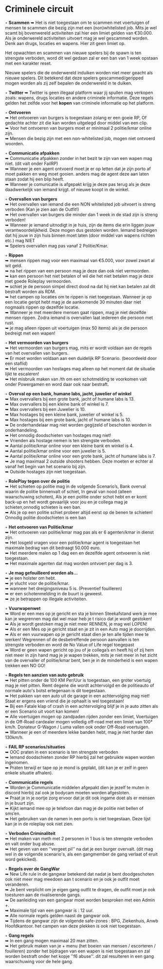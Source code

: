 # Criminele circuit

◦ <b>Scammen</b> 
➥ Het is niet toegestaan om te scammen met voertuigen of mensen te scammen die bezig zijn met een (non)whitelisted job. Mits je wel scamt bij bovenwereld activiteiten zal hier een limiet gelden van €30.000. Als je onderwereld activiteiten uitvoert mag je wel gescammed worden. Denk aan drugs, locaties en wapens. Hier zit geen limiet op.

Het opwachten en scammen van nieuwe spelers bij de spawn is ten strengste verboden, word dit wel gedaan zal er een ban van 1 week opstaan met een karakter reset.

Nieuwe spelers die de onderwereld induiken worden niet meer geacht als nieuwe spelers. Dit betekend dat deze spelers gescammed/geripped mogen worden als zij zelf bepalen de onderwereld in te duiken.

◦ <b>Twitter</b> ➥ Twitter is geen illegaal platform waar jij spullen mag verkopen zoals: wapens, drugs locaties en andere criminele informatie. Deze regels gelden het zelfde voor het <b>kopen</b> van criminele informatie op het platform.


◦ <b>Ontvoeren</b> <br>
     ➥ Het ontvoeren van burgers is toegestaan zolang er een goeie RP, Of gedachte achter zit die kan worden uitgelegd door middel van een clip. <br>
     ➥ Voor het ontvoeren van burgers moet er minimaal 2 politie/kmar online zijn.<br>
     ➥ Mensen die bezig zijn met een non-whitelisted job, mogen niet ontvoerd woorden. <br>


◦ <b>Communicatie afpakken</b> <br>
     ➥ Communicatie afpakken zonder in het bezit te zijn van een wapen mag niet. (dit valt onder FailRP)<br>
     ➥ Wanneer je een agent ontvoerd moet je er op letten dat je zijn porto af moet pakken en weg moet gooien. anders mag de 
   agent deze aan laten staan zodat hij een blip heeft.<br>
     ➥ Wanneer je comunicatie is afgepakt krijg je deze pas terug als je deze daadwerkelijk van iemand krijgt.
   of nieuwe koopt in de winkel.<br>


◦ <b>Overvallen van burgers</b> <br>
     ➥ Het overvallen van iemand die een NON whitelisted job uitvoert is streng verboden (Kan je zien aan de Outfit!)<br> 
     ➥ Het overvallen van burgers die minder dan 1 week in de stad zijn is streng verboden! <br>
     ➥ Wanneer je iemand uitnodigt in je huis, zijn de items die erin liggen jouw verantwoordelijkheid. Deze mogen dus gestolen worden. Iemand bedreigen dat hij jouw in zijn huis binnen moet laten (door middel van wapens richten etc.) mag NIET <br>
     ➥ Spelers overvallen mag pas vanaf 2 Politie/Kmar.<br>

◦ <b>Rippen</b> <br> 
     ➥ mensen rippen mag voor een maximaal van €5.000, voor zowel zwart al wit geld. <br> 
     ➥ na het rippen van een persoon mag je deze dan ook niet vermoorden. <br>
     ➥ kan een persoon het niet betalen of wil die het niet betalen mag je deze met goede Roleplay vermoorden. <br>
     ➥ schiet je de persoon simpel direct dood na dat hij niet kan betalen zal dit bestraft worden als RDM. <br>
     ➥ het campen op locaties om te rippen is niet toegestaan. Wanneer je op een locatie geript hebt mag je de aankomende 30 minuten daar niet nogmaals rippen op dezelfde locatie. <br>
     ➥ Wanneer je met meerdere mensen gaat rippen, mag je niet dezelfde mensen rippen. Zodra iemand is overvallen laat iedereen die persoon met rust. <br>
     ➥ je mag alleen rippen uit voertuigen (max 50 items) als je die persoon bedreigt met een wapen!<br>

◦ <b>Het vermoorden van burgers</b><br>
     ➥ Het vermoorden van burgers mag, mits er wordt voldaan aan de regels van het overvallen van burgers.<br>
     ➥ Er moet worden voldaan aan een duidelijk RP Scenario. (beoordeeld door een staflid)<br> 
     ➥ Het vermoorden van hostages mag alleen op het moment dat de situatie lijkt te escaleren!<br>
     ➥ Het misbruik maken van /th om een schotmelding te voorkomen valt onder Powergamen en word daar ook naar bestraft. <br>

◦ <b>Overval op een bank, humane labs, jacht, juwelier of winkel</b> <br>
     ➥ Max overvallers bij een grote bank, jacht of humane labs is 13.<br>
     ➥ Max overvallers bij een kleine bank of winkel is 7.<br>
     ➥ Max overvallers bij een Juwelier is 10. <br>
     ➥ Max hostages bij een kleine bank, juwelier of winkel is 5. <br>
     ➥ Max hostages bij een grote bank, jacht of humane labs is 10.<br>
     ➥ De onderhandelaar mag niet worden gegijzeld of beschoten worden in onderhandeling.<br>
     ➥ Het onnodig doodschieten van hostages mag niet! <br>
     ➥ Vrienden als hostage nemen is ten strengste verboden.<br>
     ➥ Aantal politie/kmar online voor een kleine bank en winkel is 4.<br>
     ➥ Aantal politie/kmar online voor een juwelier is 5.<br>
     ➥ Aantal politie/kmar online voor een grote bank, jacht of humane labs is 7.<br>
     ➥ Je mag maximaal 2 outside shooters hebben. Deze moeten er echter al vanaf het begin van het scenario bij zijn.<br>
     ➥ Outside hostages zijn niet toegestaan.<br>

◦ <b>RolePlay tegen over de politie</b><br>
     ➥ Het schieten op politie mag in de volgende Scenario’s, Bank overval waarin de politie binnenvalt of schiet, In geval van nood (alleen waarschuwing schoten),           Als je een politie onder schot hebt en er komt back-up en het wordt gevaarlijk voor jou en je collega mag je schieten,onnodig schieten is een ban.<br> 
     ➥ Als je op een politie schiet probeer altijd eerst op de benen te schieten! Onnodig politie doodschieten is een ban <br>

◦ <b>Het ontvoeren van Politie/kmar</b><br>
     ➥ Het ontvoeren van politie/kmar mag pas als er 6 agenten/kmar in dienst zijn. <br>
     ➥ Het losgeld vragen voor een politie/kmar agent is toegestaan het maximale bedrag van dit bedraagt 50.000 euro. <br>
     ➥ Het meerdere malen op 1 dag een en dezelfde agent ontvoeren is niet toegestaan. <br>
     ➥ Het maximale agenten dat mag worden ontvoert per dag is 3. <br>

◦ <b>Je mag gefouilleerd worden als…</b><br>
     ➥ je een holster om hebt.<br>
     ➥ je vlucht voor de politie/kmar.<br>
     ➥ wanneer het dreigingsniveau 5 is. (Preventief fouilleren)<br>
     ➥ er een schotenmelding in de buurt is geweest.<br>
     ➥ ze je betrappen op illegale activiteiten.<br>

◦ <b>Vuurwapenwet</b> <br>
     ➥ Word er een mes op je gericht en sta je binnen Steekafstand werk je mee kan je wegrennen mag dat wel maar heb je t risico dat je wordt gestoken! <br>
     ➥ Als je wordt gestoken mag je niet meer RENNEN, je mag wel LOPEN! <br>
     ➥ Als er een Mes op je gericht staat en je zit in een Auto mag je doorrijden.<br>
     ➥ Als er een vuurwapen op je gericht staat dien je ten alle tijden mee te werken! Wegrennen of de desbetreffende persoon aanvallen is ten strengste verboden en           word de No Value of Life regel toegepast<br>
     ➥ Word er geen wapen gericht op jou of je collega’s en heeft hij of zij hem niet meer in zijn hand mag je je wapen trekken, mits je niet meer in het zicht van de        overvaller of politie/kmar bent, ben je in de minderheid is een wapen trekken een NO GO! <br>

◦ <b>Regels ten aanzien van auto gebruik</b> <br>
     ➥ Het pitten onder de 100 KM Per/Uur is toegestaan, een groter voertuig mag je niet pitten. Remt degene die wordt achtervolgd en de politieauto of normale auto's botst ertegenaan is dit toegestaan.<br> 
     ➥ Het pakken van een auto uit de garage in een achtervolging mag niet! Staat er ergens een vriend die je ophaalt is wel toegestaan! <br>
     ➥ Bij een Fatale klap of crash in een achtervolging blijf je in je auto zitten als er een Scenario uit voort kan komen! <br>
     ➥ Alle voertuigen mogen op zandpaden rijden zonder een limiet, Voertuigen in de Off-Road cardealer mogen volledig off-road met een limiet van 100* km/h.
Donateur G-Wagon / Luma vallen ook onder Off-Road voertuigen. <br>
     ➥ Wanneer je een of meerdere lekke banden hebt, mag je niet harder dan 130km/h. <br>
     
◦ <b>FAIL RP scenarios/situaties</b>     <br>
     ➥  OOC praten in een scenario is ten strengste verboden <br>
     ➥  Iemand doodschieten zonder RP hierbij zal het gebruikte wapen worden ingenomen.<br>
     ➥  Praten terwijl er tape op je mond is geplakt, (dit kan je er zelf in geen enkele situatie afhalen). <br>

◦ <b>Communicatie regels</b><br>
     ➥ Worden je Communicatie middelen afgepakt dien je jezelf te muten in discord hierbij zal ook je bodycam moeten worden afgesloten.<br>
     ➥ Praat je in je oortje zorg ervoor dat je dit ook ingame doet als er mensen in je buurt zijn. <br>
     ➥ Kijkt iemand mee op je telefoon dan mag je de politie niet bellen of sms’en.    <br>
     ➥ Het gebruiken van de namen in een porto is niet toegestaan. Deze lijst kan je in de roleplay ook niet zien. <br>

◦ <b>Verboden Criminaliteit</b><br>
     ➥ Het maken van meth met 2 personen in 1 bus is ten strengste verboden en valt onder bug abuse.<br>
     ➥ Het geven van een ''vergeet pil'' na dat je een burger overvalt. (dit mag wel in de volgende scenario's, als een gangmember de gang verlaat of eruit word gekicked).<br>

◦ <b>Regels over de GangWar</b><br>
     ➥ New Life rule in de gangwar betekend dat nadat je bent doodgeschoten ook niet meer mag meedoen aan t scenario en je ook je outfit moet veranderen.<br>
     ➥ Je bent verplicht om je eigen gang outfit te dragen, de outfit moet je ook toesturen aan de rivaliserende gangs.<br>
     ➥ De aanleiding van een gangwar moet worden besproken met een Admin +.<br>
     ➥ Maximale tijd van een gangwar is : 12 uur.<br>
     ➥ Alle normale regels gelden naast de gangwar ook.<br>
     ➥ Tijdens de gangwar zijn de volgende safe-zones : BPG, Ziekenhuis, Anwb Hoofdkantoor. het campen van deze plekken is ook niet toegestaan.<br>
     
◦ <b>Gang regels</b><br>
     ➥ In een gang mogen maximaal 20 man zitten.<br>
     ➥ Het gebruik maken van je + menu (het boeien van mensen / escorteren / fouilleren) zonder het bijdragen van een wapen is niet toegestaan en zal worden bestraft onder het kopje ''f6 abuse''. dit zal resulteren in een gang waarschuwing voor de hele gang.<br>
